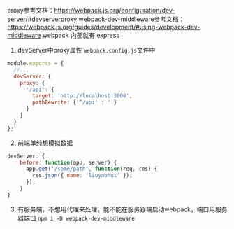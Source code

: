 proxy参考文档：https://webpack.js.org/configuration/dev-server/#devserverproxy
webpack-dev-middleware参考文档： https://webpack.js.org/guides/development/#using-webpack-dev-middleware
webpack 内部就有 express

1. devServer中proxy属性
`webpack.config.js`文件中
```js
module.exports = {
  //...
  devServer: {
    proxy: {
      '/api': {
        target: 'http://localhost:3000',
        pathRewrite: {'^/api' : ''}
      }
    }
  }
};
```


2. 前端单纯想模拟数据
```js
devServer: {
    before: function(app, server) {
      app.get('/some/path', function(req, res) {
        res.json({ name: 'liuyaohui' });
      });
    }
}
```


3. 有服务端，不想用代理来处理，能不能在服务器端启动webpack，端口用服务器端口
  `npm i -D webpack-dev-middleware`

